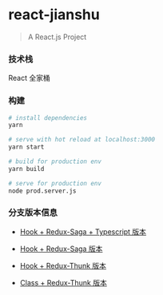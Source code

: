 # react-jianshu

> A React.js Project

### 技术栈

React 全家桶

### 构建

```bash
# install dependencies
yarn

# serve with hot reload at localhost:3000
yarn start

# build for production env
yarn build

# serve for production env
node prod.server.js
```

### 分支版本信息

- [Hook + Redux-Saga + Typescript 版本](https://github.com/haledc/react-jianshu/tree/hook-redux-saga-ts)

- [Hook + Redux-Saga 版本](https://github.com/haledc/react-jianshu/tree/hook-redux-saga)

- [Hook + Redux-Thunk 版本](https://github.com/haledc/react-jianshu/tree/hook-redux)

- [Class + Redux-Thunk 版本](https://github.com/haledc/react-jianshu/tree/class-redux)
